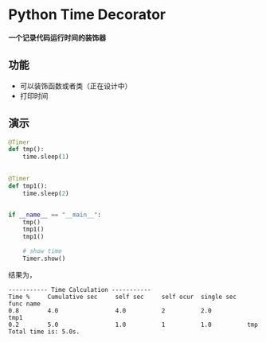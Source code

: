 # Python Time Decorator
**一个记录代码运行时间的装饰器**

## 功能
- 可以装饰函数或者类（正在设计中）
- 打印时间

## 演示
```python
@Timer
def tmp():
    time.sleep(1)
    

@Timer
def tmp1():
    time.sleep(2)


if __name__ == "__main__":
    tmp()
    tmp1()
    tmp1()

    # show time
    Timer.show()
```
结果为，
```
----------- Time Calculation -----------
Time %     Cumulative sec     self sec     self ocur  single sec   func name
0.8        4.0                4.0          2          2.0          tmp1
0.2        5.0                1.0          1          1.0          tmp
Total time is: 5.0s.
```

